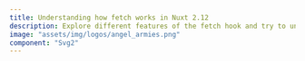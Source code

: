 ```yaml
---
title: Understanding how fetch works in Nuxt 2.12
description: Explore different features of the fetch hook and try to understand how it works.
image: "assets/img/logos/angel_armies.png"
component: "Svg2"
---
```

